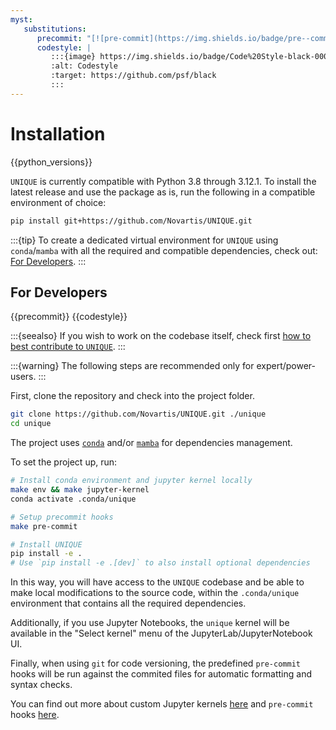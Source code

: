 ```yaml
---
myst:
   substitutions:
      precommit: "[![pre-commit](https://img.shields.io/badge/pre--commit-enabled-brightgreen?logo=pre-commit)](https://github.com/pre-commit/pre-commit)"
      codestyle: |
         :::{image} https://img.shields.io/badge/Code%20Style-black-000000.svg
         :alt: Codestyle
         :target: https://github.com/psf/black
         :::
---
```

# Installation

{{python_versions}}

`UNIQUE` is currently compatible with Python 3.8 through 3.12.1. To install the latest release and use the package as is, run the following in a compatible environment of choice:

```bash
pip install git+https://github.com/Novartis/UNIQUE.git
```

:::{tip}
To create a dedicated virtual environment for `UNIQUE` using `conda`/`mamba` with all the required and compatible dependencies, check out: [For Developers](#for-developers).
:::

## For Developers

 {{precommit}} {{codestyle}}

:::{seealso}
If you wish to work on the codebase itself, check first [how to best contribute to `UNIQUE`](./development/contributing.md).
:::

:::{warning}
The following steps are recommended only for expert/power-users.
:::

First, clone the repository and check into the project folder.

```bash
git clone https://github.com/Novartis/UNIQUE.git ./unique
cd unique
```

The project uses [`conda`](https://conda.io/projects/conda/en/latest/user-guide/install/index.html) and/or [`mamba`](https://mamba.readthedocs.io/en/latest/index.html) for dependencies management.

To set the project up, run:

```bash
# Install conda environment and jupyter kernel locally
make env && make jupyter-kernel
conda activate .conda/unique

# Setup precommit hooks
make pre-commit

# Install UNIQUE
pip install -e .
# Use `pip install -e .[dev]` to also install optional dependencies
```

In this way, you will have access to the `UNIQUE` codebase and be able to make local modifications to the source code, within the `.conda/unique` environment that contains all the required dependencies.

Additionally, if you use Jupyter Notebooks, the `unique` kernel will be available in the "Select kernel" menu of the JupyterLab/JupyterNotebook UI.

Finally, when using `git` for code versioning, the predefined `pre-commit` hooks will be run against the commited files for automatic formatting and syntax checks.

You can find out more about custom Jupyter kernels [here](https://ipython.readthedocs.io/en/stable/install/kernel_install.html) and `pre-commit` hooks [here](https://pre-commit.com/).
